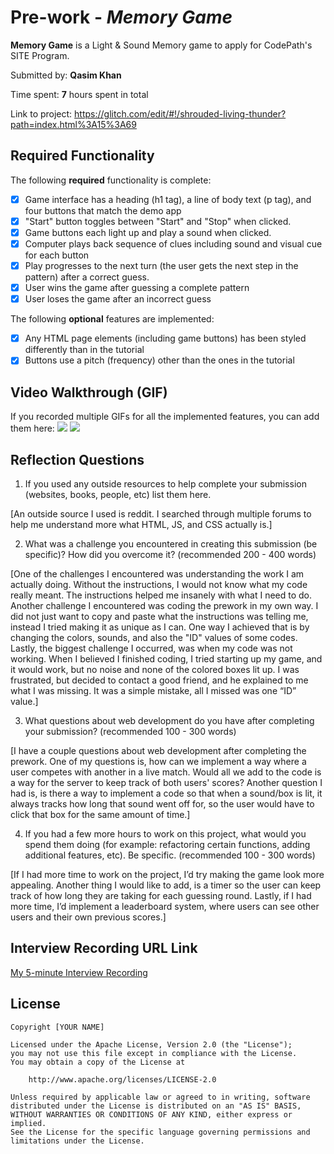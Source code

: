 # Pre-work - *Memory Game*

**Memory Game** is a Light & Sound Memory game to apply for CodePath's SITE Program. 

Submitted by: **Qasim Khan**

Time spent: **7** hours spent in total

Link to project: https://glitch.com/edit/#!/shrouded-living-thunder?path=index.html%3A15%3A69

## Required Functionality

The following **required** functionality is complete:

* [x] Game interface has a heading (h1 tag), a line of body text (p tag), and four buttons that match the demo app
* [x] "Start" button toggles between "Start" and "Stop" when clicked. 
* [x] Game buttons each light up and play a sound when clicked. 
* [x] Computer plays back sequence of clues including sound and visual cue for each button
* [x] Play progresses to the next turn (the user gets the next step in the pattern) after a correct guess. 
* [x] User wins the game after guessing a complete pattern
* [x] User loses the game after an incorrect guess

The following **optional** features are implemented:

* [x] Any HTML page elements (including game buttons) has been styled differently than in the tutorial
* [x] Buttons use a pitch (frequency) other than the ones in the tutorial

## Video Walkthrough (GIF)

If you recorded multiple GIFs for all the implemented features, you can add them here:
![](https://media.giphy.com/media/eGi6xInIXoSDqVqaRZ/giphy.gif)
![](https://media.giphy.com/media/Zrv4CVqKLoZ61C5gTq/giphy.gif)

## Reflection Questions
1. If you used any outside resources to help complete your submission (websites, books, people, etc) list them here. 

[An outside source I used is reddit. I searched through multiple forums to help me understand more what HTML, JS, and CSS actually is.]

2. What was a challenge you encountered in creating this submission (be specific)? How did you overcome it? (recommended 200 - 400 words) 

[One of the challenges I encountered was understanding the work I am actually doing. Without the instructions, I would not know what my code really meant. The instructions helped me insanely with what I need to do. Another challenge I encountered was coding the prework in my own way. I did not just want to copy and paste what the instructions was telling me, instead I tried making it as unique as I can. One way I achieved that is by changing the colors, sounds, and also the "ID" values of some codes. Lastly, the biggest challenge I occurred, was when my code was not working. When I believed I finished coding, I tried starting up my game, and it would work, but no noise and none of the colored boxes lit up. I was frustrated, but decided to contact a good friend, and he explained to me what I was missing. It was a simple mistake, all I missed was one “ID” value.]

3. What questions about web development do you have after completing your submission? (recommended 100 - 300 words) 

[I have a couple questions about web development after completing the prework. One of my questions is, how can we implement a way where a user competes with another in a live match. Would all we add to the code is a way for the server to keep track of both users' scores? Another question I had is, is there a way to implement a code so that when a sound/box is lit, it always tracks how long that sound went off for, so the user would have to click that box for the same amount of time.]

4. If you had a few more hours to work on this project, what would you spend them doing (for example: refactoring certain functions, adding additional features, etc). Be specific. (recommended 100 - 300 words) 

[If I had more time to work on the project, I’d try making the game look more appealing. Another thing I would like to add, is a timer so the user can keep track of how long they are taking for each guessing round. Lastly, if I had more time, I’d implement a leaderboard system, where users can see other users and their own previous scores.]



## Interview Recording URL Link

[My 5-minute Interview Recording](https://youtu.be/LKzVUGjpqyo)


## License

    Copyright [YOUR NAME]

    Licensed under the Apache License, Version 2.0 (the "License");
    you may not use this file except in compliance with the License.
    You may obtain a copy of the License at

        http://www.apache.org/licenses/LICENSE-2.0

    Unless required by applicable law or agreed to in writing, software
    distributed under the License is distributed on an "AS IS" BASIS,
    WITHOUT WARRANTIES OR CONDITIONS OF ANY KIND, either express or implied.
    See the License for the specific language governing permissions and
    limitations under the License.
